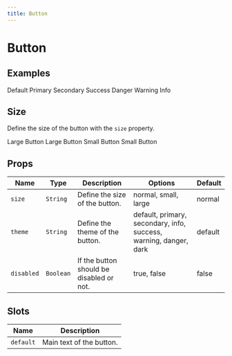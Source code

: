 ```yaml
---
title: Button
---
```


# Button

## Examples

<proton-example>
<p-button>Default</p-button>
<p-button theme="primary">Primary</p-button>
<p-button theme="secondary">Secondary</p-button>
<p-button theme="success">Success</p-button>
<p-button theme="danger">Danger</p-button>
<p-button theme="warning">Warning</p-button>
<p-button theme="info">Info</p-button>

<template slot="code">

```html
<p-button>Default</p-button>
<p-button theme="primary">Primary</p-button>
<p-button theme="secondary">Secondary</p-button>
<p-button theme="success">Success</p-button>
<p-button theme="danger">Danger</p-button>
<p-button theme="warning">Warning</p-button>
<p-button theme="info">Info</p-button>
```

</template>
</proton-example>

## Size
Define the size of the button with the `size` property.

<proton-example>
<p-button size="large">Large Button</p-button>
<p-button size="large" theme="secondary">Large Button</p-button>

<template slot="code">

```html
<p-button size="large">Large Button</p-button>
<p-button size="large" theme="secondary">Large Button</p-button>
```

</template>
</proton-example>

<proton-example>
<p-button size="small">Small Button</p-button>
<p-button size="small" theme="secondary">Small Button</p-button>

<template slot="code">

```html
<p-button size="small">Small Button</p-button>
<p-button size="small" theme="secondary">Small Button</p-button>
```

</template>
</proton-example>

## Props
| Name | Type | Description | Options | Default |
|------|------|-------------|---------|---------|
| `size` | `String` | Define the size of the button. | normal, small, large | normal |
| `theme` | `String` | Define the theme of the button. | default, primary, secondary, info, success, warning, danger, dark | default |
| `disabled` | `Boolean` | If the button should be disabled or not. | true, false | false |

## Slots
| Name | Description |
|------|-------------|
| `default` | Main text of the button. |